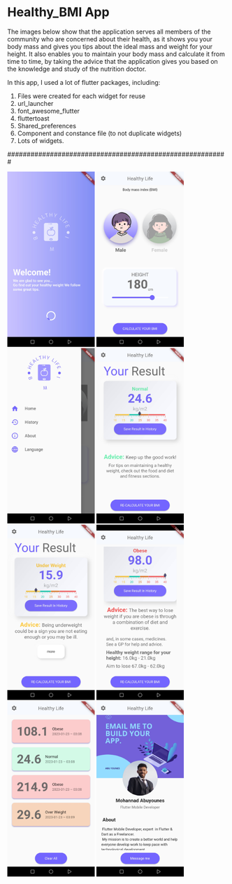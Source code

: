 # Healthy_BMI App

The images below show that the application serves all members of the community who are concerned about their health, as it shows you your body mass and gives you tips about the ideal mass and weight for your height. It also enables you to maintain your body mass and calculate it from time to time, by taking the advice that the application gives you based on the knowledge and study of the nutrition doctor.

In this app, I used a lot of flutter packages, including:
1) Files were created for each widget for reuse
2) url_launcher
3) font_awesome_flutter
4) fluttertoast
5) Shared_preferences
6) Component and constance file (to not duplicate widgets)
7) Lots of widgets.


#########################################################

<picture>
  <img src="https://raw.githubusercontent.com/MohannadAbuyounes/Healthy_BMI/master/screenShots/Screenshot_20230123_030736_com.example.bmi_healthy.jpg?token=GHSAT0AAAAAAB4K7BXQY3SQMUWQERZRXOUOY6N4PCQ" width="200" height="400"/>
</picture>

<picture>
  <img src="https://raw.githubusercontent.com/MohannadAbuyounes/Healthy_BMI/master/screenShots/Screenshot_20230123_030741_com.example.bmi_healthy.jpg?token=GHSAT0AAAAAAB4K7BXQWRBTY76JBBRJQR5SY6N4PGA" width="200" height="400"/>
</picture>

<picture>
  <img src="https://raw.githubusercontent.com/MohannadAbuyounes/Healthy_BMI/master/screenShots/Screenshot_20230123_030750_com.example.bmi_healthy.jpg?token=GHSAT0AAAAAAB4K7BXQLMIHIQCARQRXW76AY6N4PKA" width="200" height="400"/>
</picture>

<picture>
  <img src="https://raw.githubusercontent.com/MohannadAbuyounes/Healthy_BMI/master/screenShots/Screenshot_20230123_030758_com.example.bmi_healthy.jpg?token=GHSAT0AAAAAAB4K7BXRFFMTMDDJDQ2ER67SY6N4PPQ" width="200" height="400"/>
</picture>

<picture>
  <img src="https://raw.githubusercontent.com/MohannadAbuyounes/Healthy_BMI/master/screenShots/Screenshot_20230123_030902_com.example.bmi_healthy.jpg?token=GHSAT0AAAAAAB4K7BXQNRWKV6XILK744HBMY6N4P4A" width="200" height="400"/>
</picture>

<picture>
  <img src="https://raw.githubusercontent.com/MohannadAbuyounes/Healthy_BMI/master/screenShots/Screenshot_20230118_011648_com.example.healthybmi.jpg?token=GHSAT0AAAAAAB4K7BXQSP47ZJ5XFQNRZSKIY6N4O7Q" width="200" height="400"/>
</picture>

<picture>
  <img src="https://raw.githubusercontent.com/MohannadAbuyounes/Healthy_BMI/master/screenShots/Screenshot_20230123_030930_com.example.bmi_healthy.jpg?token=GHSAT0AAAAAAB4K7BXRIHVGC7LLN7DEPP7WY6N4P6Q" width="200" height="400"/>
</picture>

<picture>
  <img src="https://raw.githubusercontent.com/MohannadAbuyounes/Healthy_BMI/master/screenShots/Screenshot_20230123_030826_com.example.bmi_healthy.jpg?token=GHSAT0AAAAAAB4K7BXQ36Q26RN2XRRNICFYY6N4PXQ" width="200" height="400"/>
</picture>
